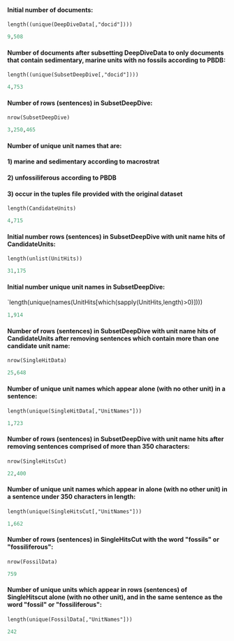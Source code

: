 #### Initial number of documents: 
`length((unique(DeepDiveData[,"docid"])))`
````R
9,508
````

#### Number of documents after subsetting DeepDiveData to only documents that contain sedimentary, marine units with no fossils according to PBDB:
`length((unique(SubsetDeepDive[,"docid"])))`
````R
4,753
````

#### Number of rows (sentences) in SubsetDeepDive:
`nrow(SubsetDeepDive)`
````R
3,250,465
````

#### Number of unique unit names that are: 
#### 1) marine and sedimentary according to macrostrat
#### 2) unfossiliferous according to PBDB 
#### 3) occur in the tuples file provided with the original dataset
`length(CandidateUnits)`
````R
4,715
```` 

#### Initial number rows (sentences) in SubsetDeepDive with unit name hits of CandidateUnits:
`length(unlist(UnitHits))`
````R
31,175
````

#### Initial number unique unit names in SubsetDeepDive:
`length(unique(names(UnitHits[which(sapply(UnitHits,length)>0)])))
````R
1,914
````

#### Number of rows (sentences) in SubsetDeepDive with unit name hits of CandidateUnits after removing sentences which contain more than one candidate unit name:
`nrow(SingleHitData)`
````R
25,648
````

#### Number of unique unit names which appear alone (with no other unit) in a sentence:
`length(unique(SingleHitData[,"UnitNames"]))`
````R
1,723
````

#### Number of rows (sentences) in SubsetDeepDive with unit name hits after removing sentences comprised of more than 350 characters:
`nrow(SingleHitsCut)`
````R
22,400
````

#### Number of unique unit names which appear in alone (with no other unit) in a sentence under 350 characters in length: 
`length(unique(SingleHitsCut[,"UnitNames"]))`
````R
1,662
````

#### Number of rows (sentences) in SingleHitsCut with the word "fossils" or "fossiliferous":
`nrow(FossilData)`
````R
759
````

#### Number of unique units which appear in rows (sentences) of SingleHitscut alone (with no other unit), and in the same sentence as the word "fossil" or "fossiliferous":
`length(unique(FossilData[,"UnitNames"]))`
````R
242
````
